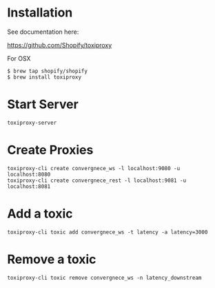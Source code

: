 
# Installation
See documentation here:

https://github.com/Shopify/toxiproxy

For OSX

```
$ brew tap shopify/shopify
$ brew install toxiproxy
```

# Start Server

```
toxiproxy-server
```


# Create Proxies
```
toxiproxy-cli create convergnece_ws -l localhost:9080 -u localhost:8080
toxiproxy-cli create convergnece_rest -l localhost:9081 -u localhost:8081
```

# Add a toxic
```
toxiproxy-cli toxic add convergnece_ws -t latency -a latency=3000
```

# Remove a toxic
```
toxiproxy-cli toxic remove convergnece_ws -n latency_downstream
```

